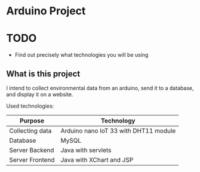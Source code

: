 # Arduino Project

# TODO
- Find out precisely what technologies you will be using

## What is this project

I intend to collect environmental data from an arduino, send it to a database, and display it on a website.

Used technologies:

|Purpose|Technology|
|---|---|
|Collecting data|Arduino nano IoT 33 with DHT11 module|
|Database|MySQL|
|Server Backend|Java with servlets|
|Server Frontend|Java with XChart and JSP|
